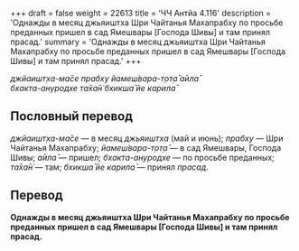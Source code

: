 +++
draft = false
weight = 22613
title = 'ЧЧ Антйа 4.116'
description = 'Однажды в месяц джьяиштха Шри Чайтанья Махапрабху по просьбе преданных пришел в сад Ямешвары [Господа Шивы] и там принял прасад.'
summary = 'Однажды в месяц джьяиштха Шри Чайтанья Махапрабху по просьбе преданных пришел в сад Ямешвары [Господа Шивы] и там принял прасад.'
+++

_джйаишт̣ха-ма̄се прабху йамеш́вара-т̣от̣а̄ а̄ила̄  
бхакта-ануродхе та̄ха̄н̇ бхикша̄ йе карила̄_

## Пословный перевод

_джйаишт̣ха_\-_ма̄се_ — в месяц _джьяиштха_ (май и июнь); _прабху_ — Шри Чайтанья Махапрабху; _йамеш́вара_\-_т̣от̣а̄_ — в сад Ямешвары, Господа Шивы; _а̄ила̄_ — пришел; _бхакта_\-_ануродхе_ — по просьбе преданных; _та̄ха̄н̇_ — там; _бхикша̄_ _йе_ _карила̄_ — принял _прасад_.

## Перевод

**Однажды в месяц джьяиштха Шри Чайтанья Махапрабху по просьбе преданных пришел в сад Ямешвары \[Господа Шивы\] и там принял прасад.**

